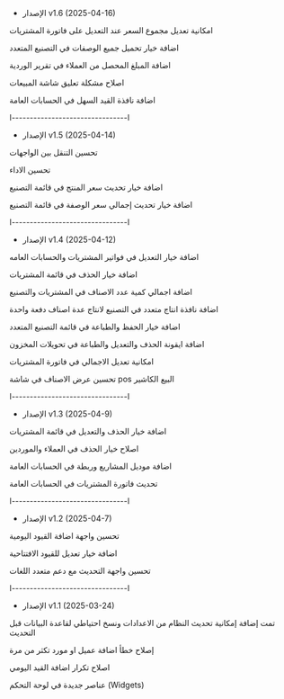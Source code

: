 - الإصدار v1.6 (2025-04-16)

امكانية تعديل مجموع السعر عند التعديل على فاتورة المشتريات

اضافة خيار تحميل جميع الوصفات في التصنيع المتعدد
 
اضافة المبلغ المحصل من العملاء في تقرير الوردية

اصلاح مشكلة تعليق شاشة المبيعات

اضافة نافذة القيد السهل في الحسابات العامة

  ا--------------------------------ا


- الإصدار v1.5 (2025-04-14)

تحسين التنقل بين الواجهات

تحسين الاداء
 
اضافة خيار تحديث سعر المنتج في قائمة التصنيع

اضافة خيار تحديث إجمالي سعر الوصفة في قائمة التصنيع

  ا--------------------------------ا


- الإصدار v1.4 (2025-04-12)
 
اضافة خيار التعديل في فواتير المشتريات والحسابات العامه 

اضافة خيار الحذف في قائمة المشتريات 

اضافة اجمالي كمية عدد الاصناف في المشتريات والتصنيع

اضافة نافذة انتاج متعدد في التصنيع لانتاج عدة اصناف دفعة واحدة 

اضافة خيار الحفظ والطباعة في قائمة التصنيع المتعدد

اضافة ايقونة الحذف والتعديل والطباعة في تحويلات المخزون 

امكانية تعديل الاجمالي في فاتورة المشتريات 

تحسين عرض الاصناف في شاشة pos البيع الكاشير 

ا--------------------------------ا

- الإصدار v1.3 (2025-04-9)

اضافة خيار الحذف والتعديل في قائمة المشتريات

اصلاح خيار الحذف في العملاء والموردين

اضافة موديل المشاريع وربطة في الحسابات العامة

تحديث فاتورة المشتريات في الحسابات العامة

ا--------------------------------ا

- الإصدار v1.2 (2025-04-7)

تحسين واجهة اضافة القيود اليومية

اضافة خيار تعديل للقيود الافتتاحية

تحسين واجهة التحديث مع دعم متعدد اللغات

ا--------------------------------ا

- الإصدار v1.1 (2025-03-24)

تمت إضافة إمكانية تحديث النظام من الاعدادات ونسخ احتياطي لقاعدة البيانات قبل التحديث

إصلاح خطأ اضافة عميل او مورد تكثر من مرة

اصلاح تكرار اضافة القيد اليومي

عناصر جديدة في لوحة التحكم (Widgets)

